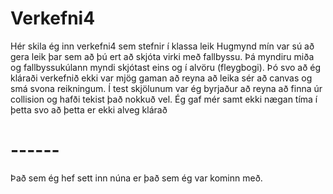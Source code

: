 # Verkefni4

Hér skila ég inn verkefni4 sem stefnir í klassa leik
Hugmynd mín var sú að gera leik þar sem að þú ert að skjóta virki með fallbyssu. Þá myndiru miða og fallbyssukúlann myndi skjótast eins og í alvöru (fleygbogi). Þó svo að ég kláraði verkefnið ekki var mjög gaman að reyna að leika sér að canvas og smá svona reikningum. Í test skjölunum var ég byrjaður að reyna að finna úr collision og hafði tekist það nokkuð vel.
Ég gaf mér samt ekki nægan tíma í þetta svo að þetta er ekki alveg klárað


# ------

Það sem ég hef sett inn núna er það sem ég var kominn með.
